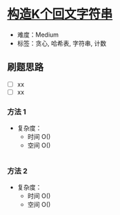 # [构造K个回文字符串](https://leetcode-cn.com/problems/construct-k-palindrome-strings/)

- 难度：Medium
- 标签：贪心, 哈希表, 字符串, 计数

## 刷题思路

- [ ] xx
- [ ] xx

### 方法 1

- 复杂度：
    - 时间 O()
    - 空间 O()

``` js

```

### 方法 2

- 复杂度：
    - 时间 O()
    - 空间 O()

``` js

```
